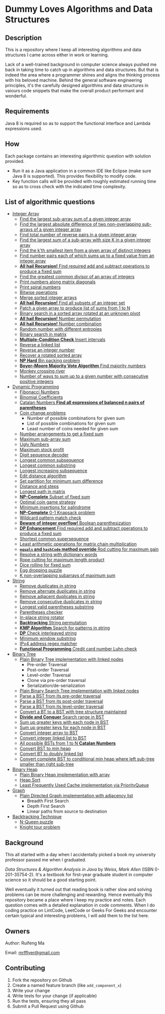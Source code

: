 # Dummy Loves Algorithms and Data Structures

## Description

This is a repository where I keep all interesting algorithms and data structures I came across either in work or learning. 

Lack of a well-trained background in computer science always pushed me back in taking time to catch up in algorithms and data structures. But that is indeed
the area where a programmer shines and aligns the thinking process with his beloved machine. Behind the general software engineering principles, it's the carefully designed algorithms and data structures in vaiours code snippets that make the overall product performant and wonderful. 

## Requirements

Java 8 is required so as to support the functional interface and Lambda expressions used. 

## How

Each package contains an interesting algorithmic question with solution provided. 

* Run it as a Java application in a common IDE like Eclipse (make sure Java 8 is supported). This provides flexibility to modify code. 
* Key function calls will be provided with roughly estimated running time so as to cross check with the indicated time complexity.

## List of algorithmic questions
* [Integer Array](./src/integerArray)
	* [Find the largest sub-array sum of a given integer array](./src/integerArray/maxSubsequenceSum/MaxSubseqSum.java)
	* [Find the largest absolute difference of two non-overlapping sub-arrays of a given integer array](./src/integerArray/maxSubsequenceDiff/MaxSubseqDiff.java)
	* [Find total number of reverse pairs in a given integer array](./src/integerArray/numOfReversePairs/NumOfReversePairs.java)
	* [Find the largest sum of a sub-array with size K in a given integer array](./src/integerArray/maxSubarraySumOfSizeK/MaxSubArraySumOfSizeK.java)
	* [Find the k'th smallest item from a given array of distinct integers](./src/integerArray/kthSmallestElementInArray/kthSmallestElementInArray.java)
	* [Find number pairs each of which sums up to a fixed value from an integer array](./src/integerArray/NumberPairOfFixedSum.java)
	* [**All hail Recursion!** Find required add and subtract operations to produce a fixed sum](./src/dynamicProgramming/MathOpsForFixedSum.java)
	* [Find the greatest common divisor of an array of integers](./src/integerArray/GCDOfIntegerArray.java)
	* [Print numbers along matrix diagonals](./src/integerArray/DiagonalNumberMatrix.java)
	* [Print spiral numbers](./src/integerArray/SpiralNumber.java)
	* [Bitwise operations](./src/integerArray/BitOperators.java)
	* [Merge sorted integer arrays](./src/integerArray/SortedArrayMerger.java)
	* [**All hail Recursion!** Find all subsets of an integer set](./src/integerArray/SubsetSeeker.java)
	* [Patch a given array to produce list of sums from 1 to N](./src/integerArray/IntegerArrayPatcher.java)
	* [Binary search in a sorted array rotated at an unknown pivot](./src/integerArray/BinarySearchInRotatedSortedArray.java)
	* [**All hail Recursion!** Number permutation](./src/integerArray/NumberPermutation.java)
	* [**All hail Recursion!** Number combination](./src/integerArray/NumberCombination.java)
	* [Random number with different entropies](./src/integerArray/RandNumberGenerator.java)
	* [Binary search in matrix](./src/integerArray/BinarySearchInMatrix.java)
	* [**Multiple-Condition Check** Insert intervals](./src/integerArray/Intervals.java)
	* [Reverse a linked list](./src/integerArray/ReverseLinkedList.java)
	* [Reverse an integer number](./src/integerArray/ReverseInteger.java)
	* [Recover a rotated sorted array](./src/integerArray/RecoverRotatedSortedArray.java)
	* [**NP Hard** Bin packing problem](./src/integerArray/BinPacker.java)
	* [**Boyer–Moore Majority Vote Algorithm** Find majority numbers](./src/integerArray/MajorityNumber.java)
	* [Monkey crossing river](./src/integerArray/MonkeyAndRiver.java)
	* [Number of ways to sum up to a given number with consecutive positive integers](./src/integerArray/SumOfConsecutiveInt.java)
* [Dynamic Programming](./src/dynamicProgramming)
  * [Fibonacci Numbers](./src/dynamicProgramming/FibNumbers.java)
  * [Binomial Coefficients](./src/dynamicProgramming/BinomialCoefficients.java)
  * [Catalan Numbers **Find all expressions of balanced n pairs of parentheses**](./src/dynamicProgramming/CatalanNumbers.java)
  * [Coin change problems](./src/dynamicProgramming/CoinKeeper.java)
    * Number of possible combinations for given sum
    * List of possible combinations for given sum
    * Least number of coins needed for given sum
  * [Number arrangements to get a fixed sum](./src/dynamicProgramming/NumberOrganizer.java)
  * [Maximum sub-array sum](./src/integerArray/maxSubsequenceSum/MaxSubseqSum.java)
  * [Ugly Numbers](./src/dynamicProgramming/UglyNumbers.java)
  * [Maximum stock profit](./src/dynamicProgramming/StockProfit.java)
  * [Digit sequence decoder](./src/dynamicProgramming/DigitSequenceDecoder.java)
  * [Longest common subsequence](./src/dynamicProgramming/LongestCommonSebsequence.java)
  * [Longest common substring](./src/dynamicProgramming/LongestCommonSubstring.java)
  * [Longest increasing subsequence](./src/dynamicProgramming/LongestIncreasingSubsequence.java)
  * [Edit distance algorithm](./src/dynamicProgramming/MinStringEdits.java)
  * [Set partition for minimum sum difference](./src/dynamicProgramming/MinimumSetPartition.java)
  * [Distance and steps](./src/dynamicProgramming/DistanceTraveller.java)
  * [Longest path in matrix](./src/dynamicProgramming/LongestPathInMatrix.java)
  * [**NP-Complete** Subset of fixed sum](./src/dynamicProgramming/SubsetOfFixedSum.java)
  * [Optimal coin game strategy](./src/dynamicProgramming/CoinGameStrategy.java)
  * [Minimum insertions for palindrome](./src/dynamicProgramming/MinimumPalindromeInsertion.java)
  * [**NP-Complete** 0-1 Knapsack problem](./src/dynamicProgramming/KnapsackPacker.java)
  * [Wildcard pattern match check](./src/dynamicProgramming/WildcardMatching.java)
  * [**Beware of integer overflow!** Boolean parenthesization](./src/dynamicProgramming/BooleanParenthesization.java)
  * [**DP Enhancement** Find required add and subtract operations to produce a fixed sum](./src/dynamicProgramming/MathOpsForFixedSum.java)
  * [Shortest common supersequence](./src/dynamicProgramming/ShortestCommonSupersequence.java)
  * [Least arithmetic operations for matrix chain multiplication](./src/dynamicProgramming/MatrixChainMultiplication.java)
  * [**`equals` and `hashCode` method override** Rod cutting for maximum gain](./src/dynamicProgramming/RodCutter.java)
  * [Resolve a string with dictionary words](./src/dynamicProgramming/StringResolver.java)
  * [Rope cutting for maximum length product](./src/dynamicProgramming/RopeCutter.java)
  * [Dice rolling for fixed sum](./src/dynamicProgramming/DiceRoller.java)
  * [Egg dropping puzzle](./src/dynamicProgramming/EggDropper.java)
  * [K non-overlapping subarrays of maximum sum](./src/dynamicProgramming/MaxKSubArraySum.java)
* [String](./src/string)
  * [Remove duplicates in string](./src/string/removeDuplicates/DuplicatesRemover.java)
  * [Remove alternate duplicates in string](./src/string/removeDuplicates/AlternateDuplicatesRemover.java)
  * [Remove adjacent duplicates in string](./src/string/removeDuplicates/AdjacentDuplicatesRemover.java)
  * [Remove consecutive duplicates in string](./src/string/removeDuplicates/ConsecutiveDuplicatesRemover.java)
  * [Longest valid parentheses substring](./src/string/LongestValidParentheses.java)
  * [Parentheses checker](./src/string/ParenthesisChecker.java)
  * [In-place string rotator](./src/string/StringRotator.java)
  * [**Backtracking** String permutation](./src/string/StringPermutation.java)
  * [**KMP Algorithm** Search for patterns in string](./src/string/StringPatternSearch.java)
  * [**DP** Check interleaved string](./src/string/InterleavedString.java)
  * [Minimum window substring](./src/string/MinimumWindowSubstring.java)
  * [IPv4 address regex matcher](./src/string/IPv4AddressMatcher.java)
  * [**Functional Programming** Credit card number Luhn check](./src/string/CreditCardNumberValidator.java)
* [Binary Tree](./src/binaryTree)
  * [Plain Binary Tree implementation with linked nodes](./src/binaryTree/entities/BinaryTree.java)
    * Pre-order Traversal
    * Post-order Traversal
    * Level-order Traversal
    * Clone via pre-order traversal
    * Serialization/de-serialization
  * [Plain Binary Search Tree implementation with linked nodes](./src/binaryTree/entities/BinarySearchTree.java)
  * [Parse a BST from its pre-order traversal](./src/binaryTree/BSTParserFromPreorderTraversal.java)
  * [Parse a BST from its post-order traversal](./src/binaryTree/BSTParserFromPostorderTraversal.java)
  * [Parse a BST from its level-order traversal](./src/binaryTree/BSTParserFromLevelOrderTraversal.java)
  * [Convert a BT to a BST with tree structure maintained](./src/binaryTree/BTtoBSTConverter.java)
  * [**Divide and Conquer** Search range in BST](./src/binaryTree/SearchRangeInBST.java)
  * [Sum up greater keys with each node in BST](./src/binaryTree/SumWithGreaterKeysInBST.java)
  * [Sum up greater keys for each node in BST](./src/binaryTree/BSTtoGreaterSumTreeConverter.java)
  * [Convert integer array to BST](./src/binaryTree/ArrayToBSTConverter.java)
  * [Convert integer linked list to BST](./src/binaryTree/LinkedListToBSTConverter.java)
  * [All possible BSTs from 1 to N **Catalan Numbers**](./src/binaryTree/AllPossibleBSTsFromOneToN.java)
  * [Convert BST to min heap](./src/binaryTree/BSTtoMinHeapConverter.java)
  * [Convert BT to doubly linked list](./src/binaryTree/BTtoDoublyLinkedListConverter.java)
  * [Convert complete BST to conditional min heap where left sub-tree smaller than right sub-tree](./src/binaryTree/BSTtoConditionalMinHeapConverter.java)
* [Binary Heap](./src/binaryHeap)
  * [Plain Binary Heap implementation with array](./src/binaryHeap/MinHeap.java)
  * [Heap Sort](./src/binaryHeap/HeapSort.java)
  * [Least Frequently Used Cache implementation via PriorityQueue](./src/binaryHeap/LFUCache.java)
* [Graph](./src/graph)
  * [Plain Directed Graph implementation with adjacency list](./src/graph/GraphAdjacencyList.java)
    * Breadth First Search
    * Depth First Search
    * Linear paths from source to destination
* [Backtracking Technique](./src/backtracking)
  * [N-Queen puzzle](./src/backtracking/NQueenPuzzle.java)
  * [Knight tour problem](./src/backtracking/KnightTour.java)

## Background

This all started with a day when I accidentally picked a book my university professor passed me when I graduated. 

*Data Structures & Algorithm Analysis in Java* by *Weiss, Mark Allen* (ISBN 0-201-35754-2). It's a textbook for first-year graduate student in computer 
science so it should be a good starting point.

Well eventually it turned out that reading book is rather slow and solving problems can be more challenging and rewarding. Hence eventually this repository became a place where I keep my practice and notes. Each question comes with a detailed explanation in code comments. When I do coding practice on LintCode, LeetCode or Geeks For Geeks and encounter certain typical and interesting problems, I will add them to the list here.   

## Owners
Author: Ruifeng Ma

Email: mrfflyer@gmail.com

## Contributing

1. Fork the repository on Github
2. Create a named feature branch (like `add_component_x`)
3. Write your change
4. Write tests for your change (if applicable)
5. Run the tests, ensuring they all pass
6. Submit a Pull Request using Github


